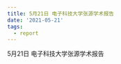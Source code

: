 ```yaml
---
title: 5月21日 电子科技大学张源学术报告
date: '2021-05-21'
tags:
  - report
---
```


5月21日 电子科技大学张源学术报告

<!--more-->

